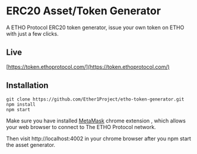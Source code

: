 # ERC20 Asset/Token Generator
A ETHO Protocol ERC20 token generator, issue your own token on ETHO with just a few clicks.

## Live
[https://token.ethoprotocol.com/](https://token.ethoprotocol.com/)

## Installation

```
git clone https://github.com/Ether1Project/etho-token-generator.git
npm install
npm start
```
Make sure you have installed [MetaMask](https://chrome.google.com/webstore/detail/metamask/nkbihfbeogaeaoehlefnkodbefgpgknn?hl=en) chrome extension , which allows your web browser to connect to The ETHO Protocol  network.

Then visit http://localhost:4002 in your chrome browser after you npm start the asset generator.
